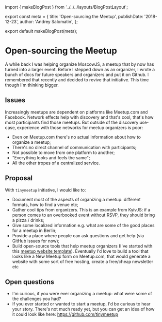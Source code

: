 import { makeBlogPost } from '../../../layouts/BlogPostLayout';

export const meta = {
  title: 'Open-sourcing the Meetup',
  publishDate: '2018-12-23',
  author: 'Andrey Salomatin',
};

export default makeBlogPost(meta);


# Open-sourcing the Meetup

A while back I was helping organize MoscowJS, a meetup that by now has turned into a larger event. Before I stepped down as an organizer, I wrote a bunch of docs for future speakers and organizers and put it on Github.
I remembered that recently and decided to revive that initiative. This time though I'm thinking bigger.

## Issues

Increasingly meetups are dependent on platforms like Meetup.com and Facebook. Network effects help with discovery and that's cool, that's how most participants find those meetups. But outside of the discovery use-case, experience with those networks for meetup organizers is poor:
* Even on Meetup.com there's no actual information about how to organize a meetup;
* There's no direct channel of communication with participants;
* Not possible to move from one platform to another;
* "Everything looks and feels the same";
* All the other tropes of a centralized service.

## Proposal

With `tinymeetup` initiative, I would like to:
* Document most of the aspects of organizing a meetup: different formats, how to find a venue etc;
* Gather cool tips from organizers. This is an example from KyivJS: if a person comes to an overbooked event without RSVP, they should bring a pizza / drinks;
* Give some localized information e.g. what are some of the good places for a meetup in Berlin;
* Provide a place where people can ask questions and get help (via GitHub issues for now);
* Build open-source tools that help meetup organizers (I've started with this [meetup website template](https://github.com/tinymeetup/tinymeetup-web)). Eventually I'd love to build a tool that looks like a New Meetup form on Meetup.com, that would generate a website with some sort of free hosting, create a free/cheap newsletter etc

## Open questions

* I'm curious, if you were ever organizing a meetup: what were some of the challenges you had?
* If you ever started or wanted to start a meetup, I'd be curious to hear your story.
There's not much ready yet, but you can get an idea of how it could look like here: https://github.com/tinymeetup

